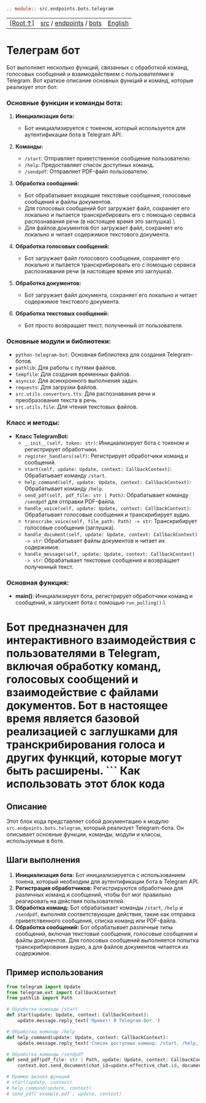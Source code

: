 ```rst
.. module:: src.endpoints.bots.telegram
```
<TABLE >
<TR>
<TD>
<A HREF = 'https://github.com/hypo69/hypotez/blob/master/REDAME.RU.MD'>[Root ↑]</A>
</TD>
<TD>
<A HREF = 'https://github.com/hypo69/hypotez/blob/master/src/readme.ru.md'>src</A> /
<A HREF = 'https://github.com/hypotez/hypotez/blob/master/src/endpoints/readme.ru.md'>endpoints</A> /
<A HREF = 'https://github.com/hypotez/hypotez/blob/master/src/endpoints/bots/readme.ru.md'>bots</A>
</TD>
<TD>
<A HREF = 'https://github.com/hypo69/hypotez/blob/master/src/bots/telegram/README.MD'>English</A>
</TD>
</TABLE>



Телеграм бот
================

Бот выполняет несколько функций, связанных с обработкой команд, голосовых сообщений
и взаимодействием с пользователями в Telegram. Вот краткое описание основных функций и команд, 
которые реализует этот бот:

### Основные функции и команды бота:

1. **Инициализация бота:**
   - Бот инициализируется с токеном, который используется для аутентификации бота в Telegram API.

2. **Команды:**
   - `/start`: Отправляет приветственное сообщение пользователю.
   - `/help`: Предоставляет список доступных команд.
   - `/sendpdf`: Отправляет PDF-файл пользователю.

3. **Обработка сообщений:**
   - Бот обрабатывает входящие текстовые сообщения, голосовые сообщения и файлы документов.
   - Для голосовых сообщений бот загружает файл, сохраняет его локально и пытается транскрибировать его с помощью сервиса распознавания речи (в настоящее время это заглушка).\
   - Для файлов документов бот загружает файл, сохраняет его локально и читает содержимое текстового документа.

4. **Обработка голосовых сообщений:**
   - Бот загружает файл голосового сообщения, сохраняет его локально и пытается транскрибировать его с помощью сервиса распознавания речи (в настоящее время это заглушка).

5. **Обработка документов:**
   - Бот загружает файл документа, сохраняет его локально и читает содержимое текстового документа.

6. **Обработка текстовых сообщений:**
   - Бот просто возвращает текст, полученный от пользователя.

### Основные модули и библиотеки:
- `python-telegram-bot`: Основная библиотека для создания Telegram-ботов.
- `pathlib`: Для работы с путями файлов.
- `tempfile`: Для создания временных файлов.
- `asyncio`: Для асинхронного выполнения задач.
- `requests`: Для загрузки файлов.
- `src.utils.convertors.tts`: Для распознавания речи и преобразования текста в речь.
- `src.utils.file`: Для чтения текстовых файлов.

### Класс и методы:
- **Класс TelegramBot:**
  - `__init__(self, token: str)`: Инициализирует бота с токеном и регистрирует обработчики.
  - `register_handlers(self)`: Регистрирует обработчики команд и сообщений.
  - `start(self, update: Update, context: CallbackContext)`: Обрабатывает команду `/start`.
  - `help_command(self, update: Update, context: CallbackContext)`: Обрабатывает команду `/help`.
  - `send_pdf(self, pdf_file: str | Path)`: Обрабатывает команду `/sendpdf` для отправки PDF-файла.
  - `handle_voice(self, update: Update, context: CallbackContext)`: Обрабатывает голосовые сообщения и транскрибирует аудио.
  - `transcribe_voice(self, file_path: Path) -> str`: Транскрибирует голосовые сообщения (заглушка).
  - `handle_document(self, update: Update, context: CallbackContext) -> str`: Обрабатывает файлы документов и читает их содержимое.
  - `handle_message(self, update: Update, context: CallbackContext) -> str`: Обрабатывает текстовые сообщения и возвращает полученный текст.

### Основная функция:
- **main()**: Инициализирует бота, регистрирует обработчики команд и сообщений, и запускает бота с помощью `run_polling()`.\

Бот предназначен для интерактивного взаимодействия с пользователями в Telegram, включая обработку команд, голосовых сообщений и взаимодействие с файлами документов. Бот в настоящее время является базовой реализацией с заглушками для транскрибирования голоса и других функций, которые могут быть расширены.
                ```
Как использовать этот блок кода
=========================================================================================

Описание
-------------------------
Этот блок кода представляет собой документацию к модулю `src.endpoints.bots.telegram`, который реализует Telegram-бота. Он описывает основные функции, команды, модули и классы, используемые в боте.

Шаги выполнения
-------------------------
1. **Инициализация бота:** Бот инициализируется с использованием токена, который необходим для аутентификации бота в Telegram API.
2. **Регистрация обработчиков:** Регистрируются обработчики для различных команд и сообщений, чтобы бот мог правильно реагировать на действия пользователей.
3. **Обработка команд:** Бот обрабатывает команды `/start`, `/help` и `/sendpdf`, выполняя соответствующие действия, такие как отправка приветственного сообщения, списка команд или PDF-файла.
4. **Обработка сообщений:** Бот обрабатывает различные типы сообщений, включая текстовые сообщения, голосовые сообщения и файлы документов. Для голосовых сообщений выполняется попытка транскрибирования аудио, а для файлов документов читается их содержимое.

Пример использования
-------------------------

```python
from telegram import Update
from telegram.ext import CallbackContext
from pathlib import Path

# Обработка команды /start
def start(update: Update, context: CallbackContext):
    update.message.reply_text('Привет! Я Telegram-бот.')

# Обработка команды /help
def help_command(update: Update, context: CallbackContext):
    update.message.reply_text('Список доступных команд: /start, /help, /sendpdf')

# Обработка команды /sendpdf
def send_pdf(pdf_file: str | Path, update: Update, context: CallbackContext):
    context.bot.send_document(chat_id=update.effective_chat.id, document=open(pdf_file, 'rb'))

# Пример вызова функций
# start(update, context)
# help_command(update, context)
# send_pdf('example.pdf', update, context)